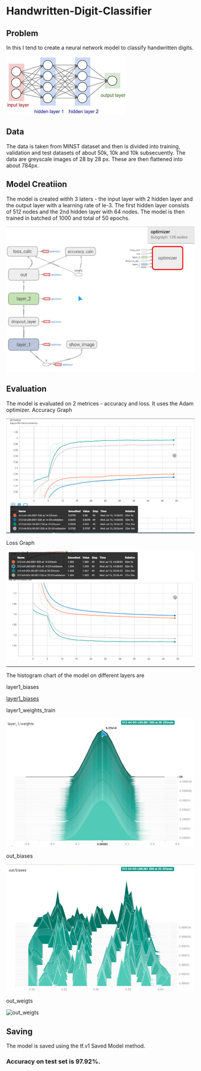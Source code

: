# Handwritten-Digit-Classifier

## Problem

In this I tend to create a neural network model to classify handwritten digits.

![nn]

## Data

The data is taken from MINST dataset and then is divided into training, validation and test datasets of about 50k, 10k and 10k subsecuently.
The data are greyscale images of 28 by 28 px. These are then flattened into about 784px.

## Model Creatiion

The model is created withh 3 laters - the input layer with 2 hidden layer and the output layer with a learning rate of le-3. The first hidden layer consists of 512 nodes and the 2nd hidden layer with 64 nodes. The model is then trained in batched of 1000 and total of 50 epochs.

![graph]

## Evaluation

The model is evaluated on 2 metrices - accuracy and loss. It uses the Adam optimizer.
Accuracy Graph

![graph_acc]

Loss Graph

![graph_cost]

---

The histogram chart of the model on different layers are

layer1_biases

[layer1_biases]

layer1_weights_train

![layer1_weights_train]

out_biases

![out_biases]

out_weigts

![out_weigts]

## Saving

The model is saved using the tf.v1 Saved Model method.

### Accuracy on test set is 97.92%.

[nn]:tensorboard_mnist_digit_logs/graphs_models/nn.jpg
[graph]:tensorboard_mnist_digit_logs/graphs_models/graph.png
[graph_acc]:tensorboard_mnist_digit_logs/graphs_models/graph_acc.png
[graph_cost]:tensorboard_mnist_digit_logs/graphs_models/graph_cost.png
[layer1_biases]:tensorboard_mnist_digit_logs/graphs_models/layer1_biases.png
[layer1_weights_train]:tensorboard_mnist_digit_logs/graphs_models/layer1_weights_train.png
[out_biases]:tensorboard_mnist_digit_logs/graphs_models/out_biases.png
[out_weigts]:tensorboard_mnist_digit_logs/graphs_models/out_weigts.png

